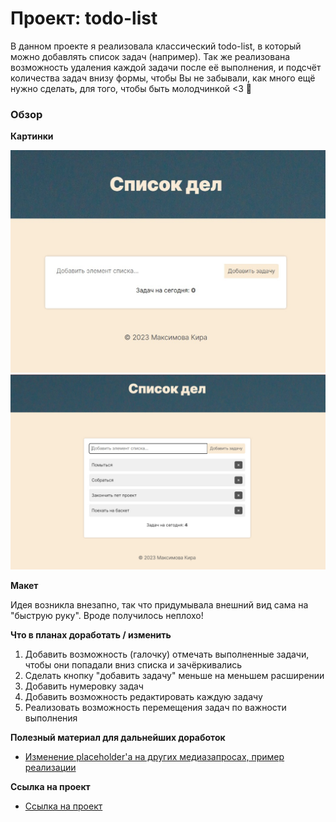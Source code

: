 # Проект: todo-list

В данном проекте я реализовала классический todo-list, в который можно добавлять список задач (например). Так же реализована возможность удаления каждой задачи после её выполнения, и подсчёт количества задач внизу формы, чтобы Вы не забывали, как много ещё нужно сделать, для того, чтобы быть молодчинкой <3 🥰

### Обзор

**Картинки**

![Главный экран](./images/readme1.jpg)
![Заполненная форма с задачами](./images/readme2.jpg)

**Макет**

Идея возникла внезапно, так что придумывала внешний вид сама на "быструю руку". Вроде получилось неплохо!

**Что в планах доработать / изменить**

1. Добавить возможность (галочку) отмечать выполненные задачи, чтобы они попадали вниз списка и зачёркивались
2. Сделать кнопку "добавить задачу" меньше на меньшем расширении
3. Добавить нумеровку задач 
4. Добавить возможность редактировать каждую задачу
5. Реализовать возможность перемещения задач по важности выполнения

**Полезный материал для дальнейших доработок**

* [Изменение placeholder'a на других медиазапросах, пример реализации](https://ru.stackoverflow.com/questions/527204/%D0%97%D0%BD%D0%B0%D1%87%D0%B5%D0%BD%D0%B8%D0%B5-placeholder-%D0%B2-%D0%B7%D0%B0%D0%B2%D0%B8%D1%81%D0%B8%D0%BC%D0%BE%D1%81%D1%82%D0%B8-%D0%BE%D1%82-%D1%80%D0%B0%D0%B7%D1%80%D0%B5%D1%88%D0%B5%D0%BD%D0%B8%D1%8F-%D1%8D%D0%BA%D1%80%D0%B0%D0%BD%D0%B0)

**Ссылка на проект**

* [Ссылка на проект](https://immweasel.github.io/todo-list/)